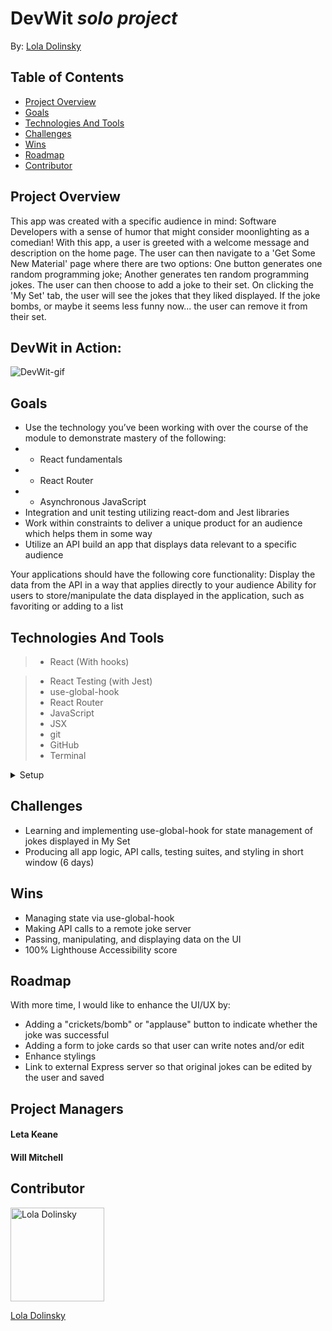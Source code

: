 # DevWit _solo project_

By: [Lola Dolinsky](https://github.com/lo-la-do-li)

## Table of Contents

- [Project Overview](#project-overview)
- [Goals](#goals)
- [Technologies And Tools](#technologies-and-tools)
- [Challenges](#challenges)
- [Wins](#wins)
- [Roadmap](#roadmap)
- [Contributor](#contributor)

## Project Overview

This app was created with a specific audience in mind: Software Developers with a sense of humor that might consider moonlighting as a comedian! With this app, a user is greeted with a welcome message and description on the home page. The user can then navigate to a 'Get Some New Material' page where there are two options: One button generates one random programming joke; Another generates ten random programming jokes. The user can then choose to add a joke to their set. On clicking the 'My Set' tab, the user will see the jokes that they liked displayed. If the joke bombs, or maybe it seems less funny now... the user can remove it from their set.

## DevWit in Action:

![DevWit-gif](https://media.giphy.com/media/LR7SOnCgQQ5seUjpJ0/giphy.gif)

## Goals

- Use the technology you’ve been working with over the course of the module to demonstrate mastery of the following:
- - React fundamentals
- - React Router
- - Asynchronous JavaScript
- Integration and unit testing utilizing react-dom and Jest libraries
- Work within constraints to deliver a unique product for an audience which helps them in some way 
- Utilize an API build an app that displays data relevant to a specific audience

Your applications should have the following core functionality:
Display the data from the API in a way that applies directly to your audience
Ability for users to store/manipulate the data displayed in the application, such as favoriting or adding to a list

## Technologies And Tools

> - React (With hooks)

> - React Testing (with Jest)
> - use-global-hook
> - React Router
> - JavaScript
> - JSX
> - git
> - GitHub
> - Terminal

<details>
  <summary>Setup</summary>

- _Click_ the **Fork** button on the top right-hand corner of this page
- Clone the repository down and cd into the repo on your local machine by running:
  - `git clone git@github.com:lo-la-do-li/devWit.git`
  - cd into `devWit` locally
- Install the library dependencies by running:
  - `npm install`
- To verify that it is setup correctly, run `npm start` in your terminal.
- Go to `http://localhost:3000/` and you should see the site.
- Enter `control + c` in your terminal to stop the server at any time.
- Run `npm test` to view passing unit and integration tests
- Add your changes, push up to GitHub and submit a pull request
</details>

## Challenges

- Learning and implementing use-global-hook for state management of jokes displayed in My Set
- Producing all app logic, API calls, testing suites, and styling in short window (6 days)

## Wins

- Managing state via use-global-hook
- Making API calls to a remote joke server
- Passing, manipulating, and displaying data on the UI
- 100% Lighthouse Accessibility score

## Roadmap

With more time, I would like to enhance the UI/UX by:

- Adding a "crickets/bomb" or "applause" button to indicate whether the joke was successful
- Adding a form to joke cards so that user can write notes and/or edit
- Enhance stylings
- Link to external Express server so that original jokes can be edited by the user and saved

## Project Managers

#### Leta Keane

#### Will Mitchell

## Contributor

<img src="https://media-exp1.licdn.com/dms/image/C4E03AQG9jZTOd0oUCQ/profile-displayphoto-shrink_800_800/0/1606070086923?e=1616025600&v=beta&t=WldtPrGc57mSEiAJkFaYGVq9Ksc0uqBmFLFR11fQUs4" alt="Lola Dolinsky"
 width="150" height="auto" />

[Lola Dolinsky](https://github.com/lo-la-do-li)
